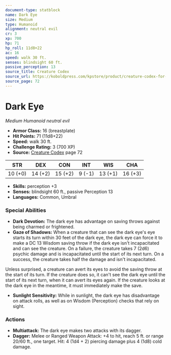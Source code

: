 ```yaml
---
document-type: statblock
name: Dark Eye
size: Medium
type: Humanoid
alignment: neutral evil
cr: 3
xp: 700
hp: 71
hp_roll: 11d8+22
ac: 16
speed: walk 30 ft.
senses: blindsight 60 ft. 
passive_perception: 13
source_title: Creature Codex
source_url: https://koboldpress.com/kpstore/product/creature-codex-for-5th-edition-dnd
source_page: 72
---
```


# Dark Eye

*Medium* *Humanoid* *neutral evil*

- **Armor Class:** 16 (breastplate)
- **Hit Points:** 71 (11d8+22)
- **Speed:** walk 30 ft.
- **Challenge Rating:** 3 (700 XP)
- **Source:** [Creature Codex](https://koboldpress.com/kpstore/product/creature-codex-for-5th-edition-dnd) page 72

| STR | DEX | CON | INT | WIS | CHA |
| --- | --- | --- | --- | --- | --- |
| 10 (+0) | 14 (+2) | 15 (+2) | 9 (-1) | 13 (+1) | 16 (+3) |

- **Skills:** perception +3
- **Senses:** blindsight 60 ft., passive Perception 13
- **Languages:** Common, Umbral

### Special Abilities

- **Dark Devotion:** The dark eye has advantage on saving throws against being charmed or frightened.
- **Gaze of Shadows:** When a creature that can see the dark eye's eye starts its turn within 30 feet of the dark eye, the dark eye can force it to make a DC 13 Wisdom saving throw if the dark eye isn't incapacitated and can see the creature. On a failure, the creature takes 7 (2d6) psychic damage and is incapacitated until the start of its next turn. On a success, the creature takes half the damage and isn't incapacitated.

Unless surprised, a creature can avert its eyes to avoid the saving throw at the start of its turn. If the creature does so, it can't see the dark eye until the start of its next turn, when it can avert its eyes again. If the creature looks at the dark eye in the meantime, it must immediately make the save.
- **Sunlight Sensitivity:** While in sunlight, the dark eye has disadvantage on attack rolls, as well as on Wisdom (Perception) checks that rely on sight.

### Actions

- **Multiattack:** The dark eye makes two attacks with its dagger.
- **Dagger:** Melee or Ranged Weapon Attack: +4 to hit, reach 5 ft. or range 20/60 ft., one target. Hit: 4 (1d4 + 2) piercing damage plus 4 (1d8) cold damage.
